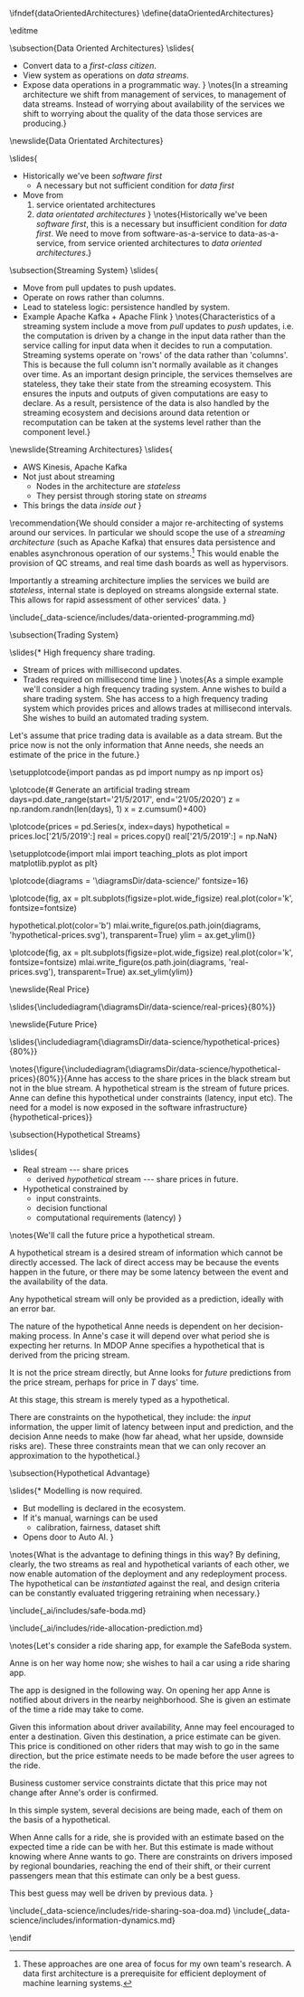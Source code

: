 \ifndef{dataOrientedArchitectures}
\define{dataOrientedArchitectures}

\editme


\subsection{Data Oriented Architectures}
\slides{
* Convert data to a *first-class citizen*.
* View system as operations on *data streams*.
* Expose data operations in a programmatic way.
}
\notes{In a streaming architecture we shift from management of services, to management of data streams. Instead of worrying about availability of the services we shift to worrying about the quality of the data those services are producing.}

\newslide{Data Orientated Architectures}

\slides{
* Historically we've been *software first*
    * A necessary but not sufficient condition for *data first*
* Move from
    1. service orientated architectures
	2. *data orientated architectures*
}
\notes{Historically we've been *software first*, this is a necessary but insufficient condition for *data first*. We need to move from software-as-a-service to data-as-a-service, from service oriented architectures to *data oriented architectures*.}

\subsection{Streaming System}
\slides{
* Move from pull updates to push updates.
* Operate on rows rather than columns.
* Lead to stateless logic: persistence handled by system.
* Example Apache Kafka + Apache Flink
}
\notes{Characteristics of a streaming system include a move from *pull* updates to *push* updates, i.e. the computation is driven by a change in the input data rather than the service calling for input data when it decides to run a computation. Streaming systems operate on 'rows' of the data rather than 'columns'. This is because the full column isn't normally available as it changes over time. As an important design principle, the services themselves are stateless, they take their state from the streaming ecosystem. This ensures the inputs and outputs of given computations are easy to declare. As a result, persistence of the data is also handled by the streaming ecosystem and decisions around data retention or recomputation can be taken at the systems level rather than the component level.}


\newslide{Streaming Architectures}
\slides{
* AWS Kinesis, Apache Kafka
* Not just about streaming
    * Nodes in the architecture are *stateless* 
	* They persist through storing state on *streams*
* This brings the data *inside out*
}

\recommendation{We should consider a major re-architecting of systems around our services. In particular we should scope the use of a *streaming architecture* (such as Apache Kafka) that ensures data persistence and enables asynchronous operation of our systems.[^data-orientated-architecture] This would enable the provision of QC streams, and real time dash boards as well as hypervisors.

[^data-orientated-architecture]: These approaches are one area of focus for my own team's research. A data first architecture is a prerequisite for efficient deployment of machine learning systems.

Importantly a streaming architecture implies the services we build are
*stateless*, internal state is deployed on streams alongside external
state. This allows for rapid assessment of other services' data.
}


\include{_data-science/includes/data-oriented-programming.md}

\subsection{Trading System}

\slides{* High frequency share trading.
* Stream of prices with millisecond updates.
* Trades required on millisecond time line
}
\notes{As a simple example we'll consider a high frequency trading system. Anne wishes to build a share trading system. She has access to a high frequency trading system which provides prices and allows trades at millisecond intervals. She wishes to build an automated trading system.

Let's assume that price trading data is available as a data stream. But the price now is not the only information that Anne needs, she needs an estimate of the price in the future.}

\setupplotcode{import pandas as pd
import numpy as np
import os}

\plotcode{# Generate an artificial trading stream
days=pd.date_range(start='21/5/2017', end='21/05/2020')
z = np.random.randn(len(days), 1)
x = z.cumsum()+400}

\plotcode{prices = pd.Series(x, index=days)
hypothetical = prices.loc['21/5/2019':]
real = prices.copy()
real['21/5/2019':] = np.NaN}

\setupplotcode{import mlai
import teaching_plots as plot
import matplotlib.pyplot as plt}

\plotcode{diagrams = '\diagramsDir/data-science/'
fontsize=16}

\plotcode{fig, ax = plt.subplots(figsize=plot.wide_figsize)
real.plot(color='k', fontsize=fontsize)

hypothetical.plot(color='b')
mlai.write_figure(os.path.join(diagrams, 'hypothetical-prices.svg'), transparent=True)
ylim = ax.get_ylim()}

\plotcode{fig, ax = plt.subplots(figsize=plot.wide_figsize)
real.plot(color='k', fontsize=fontsize)
mlai.write_figure(os.path.join(diagrams, 'real-prices.svg'), transparent=True)
ax.set_ylim(ylim)}


\newslide{Real Price}

\slides{\includediagram{\diagramsDir/data-science/real-prices}{80%}}

\newslide{Future Price}

\slides{\includediagram{\diagramsDir/data-science/hypothetical-prices}{80%}}


\notes{\figure{\includediagram{\diagramsDir/data-science/hypothetical-prices}{80%}}{Anne has access to the share prices in the black stream but not in the blue stream. A hypothetical stream is the stream of future prices. Anne can define this hypothetical under constraints (latency, input etc). The need for a model is now exposed in the software infrastructure}{hypothetical-prices}}

\subsection{Hypothetical Streams}

\slides{
* Real stream --- share prices
    * derived *hypothetical* stream --- share prices in future.
* Hypothetical constrained by
    * input constraints.
    * decision functional
    * computational requirements (latency)
}


\notes{We'll call the future price a hypothetical stream. 

A hypothetical stream is a desired stream of information which cannot be directly accessed. The lack of direct access may be because the events happen in the future, or there may be some latency between the event and the availability of the data. 

Any hypothetical stream will only be provided as a prediction, ideally with an error bar. 

The nature of the hypothetical Anne needs is dependent on her decision-making process. In Anne's case it will depend over what period she is expecting her returns. In MDOP Anne specifies a hypothetical that is derived from the pricing stream. 

It is not the price stream directly, but Anne looks for *future* predictions from the price stream, perhaps for price in $T$ days' time.

At this stage, this stream is merely typed as a hypothetical.

There are constraints on the hypothetical, they include: the *input* information, the upper limit of latency between input and prediction, and the decision Anne needs to make (how far ahead, what her upside, downside risks are). These three constraints mean that we can only recover an approximation to the hypothetical.}

\subsection{Hypothetical Advantage}

\slides{* Modelling is now required.
* But modelling is declared in the ecosystem.
* If it's manual, warnings can be used 
     * calibration, fairness, dataset shift
* Opens door to Auto AI.
}

\notes{What is the advantage to defining things in this way? By defining, clearly, the two streams as real and hypothetical variants of each other, we now enable automation of the deployment and any redeployment process. The hypothetical can be *instantiated* against the real, and design criteria can be constantly evaluated triggering retraining when necessary.}

\include{_ai/includes/safe-boda.md}

\include{_ai/includes/ride-allocation-prediction.md}


\notes{Let's consider a ride sharing app, for example the SafeBoda system. 

Anne is on her way home now; she wishes to hail a car using a ride sharing app. 

The app is designed in the following way. On opening her app Anne is notified about drivers in the nearby neighborhood. She is given an estimate of the time a ride may take to come.

Given this information about driver availability, Anne may feel encouraged to enter a destination. Given this destination, a price estimate can be given. This price is conditioned on other riders that may wish to go in the same direction, but the price estimate needs to be made before the user agrees to the ride. 

Business customer service constraints dictate that this price may not change after Anne's order is confirmed. 

In this simple system, several decisions are being made, each of them on the basis of a hypothetical.

When Anne calls for a ride, she is provided with an estimate based on the expected time a ride can be with her. But this estimate is made without knowing where Anne wants to go. There are constraints on drivers imposed by regional boundaries, reaching the end of their shift, or their current passengers mean that this estimate can only be a best guess.

This best guess may well be driven by previous data.
}

\include{_data-science/includes/ride-sharing-soa-doa.md}
\include{_data-science/includes/information-dynamics.md}



\endif
